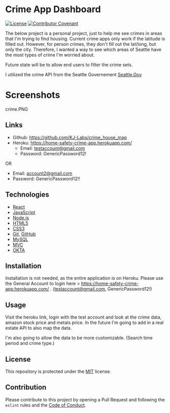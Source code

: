 # Crime App Dashboard
 

[![License](https://img.shields.io/static/v1?label=License&message=MIT&color=green)](https://choosealicense.com/licenses/mit/)
[![Contributor Covenant](https://img.shields.io/badge/Contributor%20Covenant-v2.0%20adopted-ff69b4.svg)](https://www.contributor-covenant.org/version/2/0/code_of_conduct/)

The below project is a personal project, just to help me see crimes in areas that I'm trying to find housing. Current crime apps only work if the latitude is filled out. However, for person crimes, they don't fill out the lat/long, but only the city. Therefore, I wanted a way to see which areas of Seattle have the most types of crime I'm worried about. 

Future state will be to allow end users to filter the crime sets. 

I utilized the crime API from the Seattle Governement [Seattle.Gov](https://data.seattle.gov/) 

# Screenshots
crime.PNG


## Links
- Github: https://github.com/KJ-Labs/crime_house_map
- Heroku: https://home-safety-crime-app.herokuapp.com/
  - Email: testaccount@gmail.com
  - Password: GenericPassword12!

OR 

  - Email: account2@gmail.com 
  - Password: GenericPassword12!!



## Technologies
- [React](https://reactjs.org/)
- [JavaScript](https://www.javascript.com)
- [Node.js](https://nodejs.org/en/)
- [HTML5](https://en.wikipedia.org/wiki/HTML5)
- [CSS3](https://en.wikipedia.org/wiki/Cascading_Style_Sheets)
- [Git](https://git-scm.com/), [GitHub](https://github.com)
- [MySQL](https://www.mysql.com/)
- [MVC](https://en.wikipedia.org/wiki/Model%E2%80%93view%E2%80%93controller)
- [OKTA](https://www.okta.com/?utm_campaign=search_google_amer_us_ao_it_branded-okta_exact&utm_source=google&utm_medium=cpc&utm_term=okta&utm_page={url}&gclid=EAIaIQobChMIm96dr46u7QIVoj6tBh05_wo6EAAYASAAEgJsfPD_BwE)

## Installation
Installation is not needed, as the entire application is on Heroku. Please use the General Account to login here > https://home-safety-crime-app.herokuapp.com/ . (testaccount@gmail.com, GenericPassword12!)


## Usage
Visit the heroku link, login with the test account and look at the crime data, amazon stock price and metals price. In the future I'm going to add in a real estate API to also map the data. 

I'm also going to allow the data to be more customizable. (Search time period and crime type.)

## License
This repository is protected under the [MIT](https://choosealicense.com/licenses/mit/) license.

## Contribution
Please contribute to this project by opening a Pull Request and following the `eslint` rules and the [Code of Conduct](https://www.contributor-covenant.org/version/2/0/code_of_conduct/).

